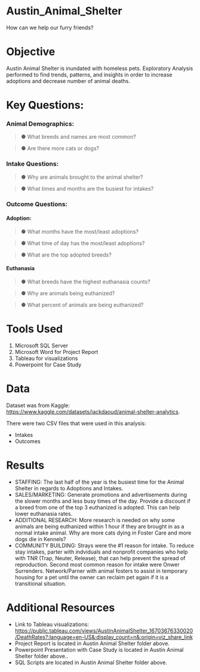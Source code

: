 # Austin_Animal_Shelter
How can we help our furry friends?
# Objective
Austin Animal Shelter is inundated with homeless pets.  Exploratory Analysis performed to find trends, patterns, and insights in order to increase adoptions and decrease number of animal deaths.
# Key Questions: 

  ### Animal Demographics:  
  >● What breeds and names are most common?
  
  >● Are there more cats or dogs?
  
  ### Intake Questions: 
  
  >● Why are animals brought to the animal shelter?
  
  >● What times and months are the busiest for intakes?
  
  ### Outcome Questions: 
  #### Adoption: 
  
  >● What months have the most/least adoptions?
  
  >● What time of day has the most/least adoptions?
  
  >● What are the top adopted breeds? 
  
  #### Euthanasia
  
  >● What breeds have the highest euthanasia counts?
  
  >● Why are animals being euthanized?
  
  >● What percent of animals are being euthanized?
  
  # Tools Used
  1. Microsoft SQL Server
  2. Microsoft Word for Project Report
  3. Tableau for visualizations
  4. Powerpoint for Case Study

  # Data
  Dataset was from Kaggle:  https://www.kaggle.com/datasets/jackdaoud/animal-shelter-analytics.
  
  There were two CSV files that were used in this analysis:  
  - Intakes
  - Outcomes
  
  # Results
  - STAFFING:  The last half of the year is the busiest time for the Animal Shelter in regards to Adoptions and Intakes.  
  - SALES/MARKETING:  Generate promotions and advertisements during the slower months and less busy times of the day. Provide a discount if a breed from one of the top 3 euthanized is adopted.  This can help lower euthanasia rates.
  - ADDITIONAL RESEARCH:  More research is needed on why some animals are being euthanized within 1 hour if they are brought in as a normal intake animal. Why are more cats dying in Foster Care and more dogs die in Kennels? 
 - COMMUNITY BUILDING: Strays were the #1 reason for intake.  To reduce stay intakes, parter with indviduals and nonprofit companies who help with TNR (Trap, Neuter, Release), that can help prevent the spread of reproduction. Second most common reason for intake were Onwer Surrenders.  Network/Parner with animal fosters to assist in temporary housing for a pet until the owner can reclaim pet again if it is a transitional situation.        

  # Additional Resources
  
  - Link to Tableau visualizations: https://public.tableau.com/views/AustinAnimalShelter_16703676330020/DeathRates?:language=en-US&:display_count=n&:origin=viz_share_link
  - Project Report is located in Austin Animal Shelter folder above.
  - Powerpoint Presentation with Case Study is located in Austin Animal Shelter folder above..
  - SQL Scripts are located in Austin Animal Shelter folder above.
